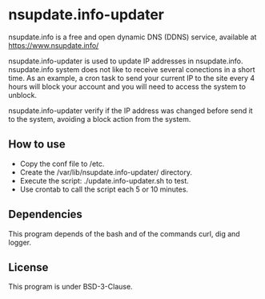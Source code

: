 # nsupdate.info-updater

nsupdate.info is a free and open dynamic DNS (DDNS) service, available
at https://www.nsupdate.info/

nsupdate.info-updater is used to update IP addresses in nsupdate.info.
nsupdate.info system does not like to receive several conections in a
short time. As an example, a cron task to send your current IP to the
site every 4 hours will block your account and you will need to access
the system to unblock.

nsupdate.info-updater verify if the IP address was changed before send
it to the system, avoiding a block action from the system.

## How to use

* Copy the conf file to /etc.
* Create the /var/lib/nsupdate.info-updater/ directory.
* Execute the script: ./update.info-updater.sh to test.
* Use crontab to call the script each 5 or 10 minutes.

## Dependencies

This program depends of the bash and of the commands curl, dig and logger.

## License

This program is under BSD-3-Clause.
